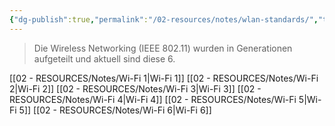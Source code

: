 ```yaml
---
{"dg-publish":true,"permalink":"/02-resources/notes/wlan-standards/","tags":["netzwerk/wifi"],"updated":"2024-08-04T22:23:07.000+02:00"}
---
```


>Die Wireless Networking (IEEE 802.11) wurden in Generationen aufgeteilt und aktuell sind diese 6.

[[02 - RESOURCES/Notes/Wi-Fi 1\|Wi-Fi 1]]
[[02 - RESOURCES/Notes/Wi-Fi 2\|Wi-Fi 2]]
[[02 - RESOURCES/Notes/Wi-Fi 3\|Wi-Fi 3]]
[[02 - RESOURCES/Notes/Wi-Fi 4\|Wi-Fi 4]]
[[02 - RESOURCES/Notes/Wi-Fi 5\|Wi-Fi 5]]
[[02 - RESOURCES/Notes/Wi-Fi 6\|Wi-Fi 6]]